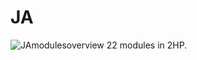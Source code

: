 # JA
![JAmodulesoverview](https://user-images.githubusercontent.com/97259710/153781732-621218eb-17e7-4c0c-9372-a12431984f65.jpg)
22 modules in 2HP.
